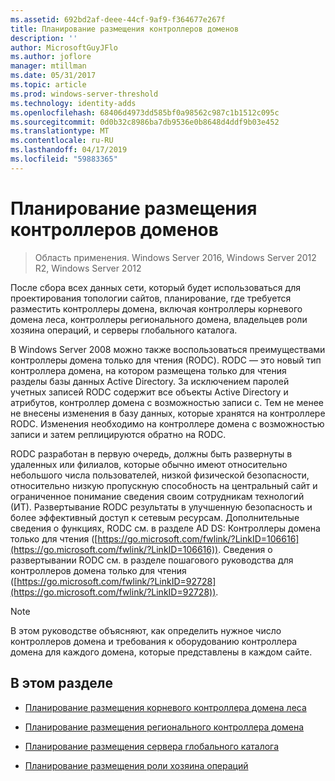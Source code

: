 ```yaml
---
ms.assetid: 692bd2af-deee-44cf-9af9-f364677e267f
title: Планирование размещения контроллеров доменов
description: ''
author: MicrosoftGuyJFlo
ms.author: joflore
manager: mtillman
ms.date: 05/31/2017
ms.topic: article
ms.prod: windows-server-threshold
ms.technology: identity-adds
ms.openlocfilehash: 68406d4973dd585bf0a98562c987c1b1512c095c
ms.sourcegitcommit: 0d0b32c8986ba7db9536e0b8648d4ddf9b03e452
ms.translationtype: MT
ms.contentlocale: ru-RU
ms.lasthandoff: 04/17/2019
ms.locfileid: "59883365"
---
```

# <a name="planning-domain-controller-placement"></a>Планирование размещения контроллеров доменов

>Область применения. Windows Server 2016, Windows Server 2012 R2, Windows Server 2012

После сбора всех данных сети, который будет использоваться для проектирования топологии сайтов, планирование, где требуется разместить контроллеры домена, включая контроллеры корневого домена леса, контроллеры регионального домена, владельцев роли хозяина операций, и серверы глобального каталога.  
  
В Windows Server 2008 можно также воспользоваться преимуществами контроллеры домена только для чтения (RODC). RODC — это новый тип контроллера домена, на котором размещена только для чтения разделы базы данных Active Directory. За исключением паролей учетных записей RODC содержит все объекты Active Directory и атрибутов, контроллер домена с возможностью записи с. Тем не менее не внесены изменения в базу данных, которые хранятся на контроллере RODC. Изменения необходимо на контроллере домена с возможностью записи и затем реплицируются обратно на RODC.  
  
RODC разработан в первую очередь, должны быть развернуты в удаленных или филиалов, которые обычно имеют относительно небольшого числа пользователей, низкой физической безопасности, относительно низкую пропускную способность на центральный сайт и ограниченное понимание сведения своим сотрудникам технологий (ИТ). Развертывание RODC результаты в улучшенную безопасность и более эффективный доступ к сетевым ресурсам. Дополнительные сведения о функциях, RODC см. в разделе AD DS: Контроллеры домена только для чтения ([https://go.microsoft.com/fwlink/?LinkID=106616](https://go.microsoft.com/fwlink/?LinkID=106616)). Сведения о развертывании RODC см. в разделе пошагового руководства для контроллеров домена только для чтения ([https://go.microsoft.com/fwlink/?LinkID=92728](https://go.microsoft.com/fwlink/?LinkID=92728)).  
  
> [!NOTE]  
> В этом руководстве объясняют, как определить нужное число контроллеров домена и требования к оборудованию контроллера домена для каждого домена, которые представлены в каждом сайте.  
  
## <a name="in-this-section"></a>В этом разделе  
  
-   [Планирование размещения корневого контроллера домена леса](../../ad-ds/plan/Planning-Forest-Root-Domain-Controller-Placement.md)  
  
-   [Планирование размещения регионального контроллера домена](../../ad-ds/plan/Planning-Regional-Domain-Controller-Placement.md)  
  
-   [Планирование размещения сервера глобального каталога](../../ad-ds/plan/Planning-Global-Catalog-Server-Placement.md)  
  
-   [Планирование размещения роли хозяина операций](../../ad-ds/plan/Planning-Operations-Master-Role-Placement.md)  
  


